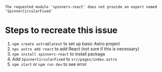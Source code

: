```
The requested module 'spinners-react' does not provide an export named 'SpinnerCircularFixed'
```

# Steps to recreate this issue

1. `npm create astro@latest` to set up basic Astro project
2. `npx astro add react` to add React (not sure if this is necessary)
3. `npm install spinners-react` to install package
4. Add `SpinnerCircularFixed` to `src/pages/index.astro`
5. `npm start` or `npm run dev` to see error
